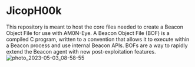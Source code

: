 # JicopH00k
This repository is meant to host the core files needed to create a Beacon Object File for use with AM0N-Eye. A Beacon Object File (BOF) is a compiled C program, written to a convention that allows it to execute within a Beacon process and use internal Beacon APIs. BOFs are a way to rapidly extend the Beacon agent with new post-exploitation features.
![photo_2023-05-03_08-58-55](https://user-images.githubusercontent.com/121706460/235923085-68d82aba-d84e-417d-a1cb-158253e37c8c.jpg)
